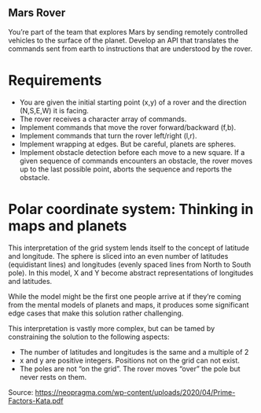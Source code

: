 ## Mars Rover

You’re part of the team that explores Mars by sending remotely controlled vehicles to the surface of the planet. Develop an API that translates the commands sent from earth to instructions that are understood by the rover.

# Requirements


* You are given the initial starting point (x,y) of a rover and the direction (N,S,E,W) it is facing.
* The rover receives a character array of commands.
* Implement commands that move the rover forward/backward (f,b).
* Implement commands that turn the rover left/right (l,r).
* Implement wrapping at edges. But be careful, planets are spheres.
* Implement obstacle detection before each move to a new square. If a given sequence of commands encounters an obstacle, the rover moves up to the last possible point, aborts the sequence and reports the obstacle.

# Polar coordinate system: Thinking in maps and planets

This interpretation of the grid system lends itself to the concept of latitude and longitude. The sphere is sliced into an even number of latitudes (equidistant lines) and longitudes (evenly spaced lines from North to South pole).
In this model, X and Y become abstract representations of longitudes and latitudes.

While the model might be the first one people arrive at if they’re coming from the mental models of planets and maps, it produces some significant edge cases that make this solution rather challenging.

This interpretation is vastly more complex, but can be tamed by constraining the solution to the following aspects:

* The number of latitudes and longitudes is the same and a multiple of 2
* x and y are positive integers. Positions not on the grid can not exist.
* The poles are not “on the grid”. The rover moves “over” the pole but never rests on them.


Source:
https://neopragma.com/wp-content/uploads/2020/04/Prime-Factors-Kata.pdf